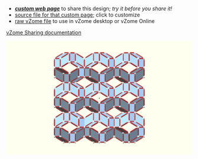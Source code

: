 
 - [***custom web page***][post] to share this design; *try it before you share it!*
 - [source file for that custom page][source]; click to customize
 - [raw vZome file][raw] to use in vZome desktop or vZome Online

[vZome Sharing documentation](https://vzome.github.io/vzome/sharing.html#how-it-works)

![Image](<muoctahedron-tetra-dimpled.png>)


[post]: <https://John-Kostick.github.io/vzome-sharing/2022/01/02/muoctahedron-tetra-dimpled-14-40-11.html>
[source]: <https://github.com/John-Kostick/vzome-sharing/edit/main/_posts/2022-01-02-muoctahedron-tetra-dimpled-14-40-11.md>
[raw]: <https://raw.githubusercontent.com/John-Kostick/vzome-sharing/main/2022/01/02/14-40-11-muoctahedron-tetra-dimpled/muoctahedron-tetra-dimpled.vZome>